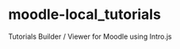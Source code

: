 moodle-local_tutorials
======================

Tutorials Builder / Viewer for Moodle using Intro.js
